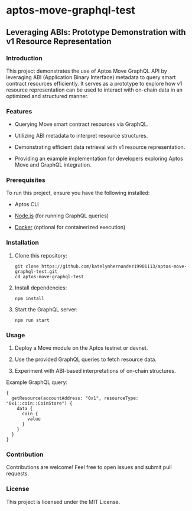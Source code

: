 
# aptos-move-graphql-test

## Leveraging ABIs: Prototype Demonstration with v1 Resource Representation

### Introduction

This project demonstrates the use of Aptos Move GraphQL API by leveraging ABI (Application Binary Interface) metadata to query smart contract resources efficiently. It serves as a prototype to explore how v1 resource representation can be used to interact with on-chain data in an optimized and structured manner.

### Features

-   Querying Move smart contract resources via GraphQL.
    
-   Utilizing ABI metadata to interpret resource structures.
    
-   Demonstrating efficient data retrieval with v1 resource representation.
    
-   Providing an example implementation for developers exploring Aptos Move and GraphQL integration.
    

### Prerequisites

To run this project, ensure you have the following installed:

-   Aptos CLI
    
-   [Node.js](https://nodejs.org/) (for running GraphQL queries)
    
-   [Docker](https://www.docker.com/) (optional for containerized execution)
    

### Installation

1.  Clone this repository:
    
    ```
    git clone https://github.com/katelynhernandez19901113/aptos-move-graphql-test.git
    cd aptos-move-graphql-test
    ```
    
2.  Install dependencies:
    
    ```
    npm install
    ```
    
3.  Start the GraphQL server:
    
    ```
    npm run start
    ```
    

### Usage

1.  Deploy a Move module on the Aptos testnet or devnet.
    
2.  Use the provided GraphQL queries to fetch resource data.
    
3.  Experiment with ABI-based interpretations of on-chain structures.
    

Example GraphQL query:

```
{
  getResource(accountAddress: "0x1", resourceType: "0x1::coin::CoinStore") {
    data {
      coin {
        value
      }
    }
  }
}
```

### Contribution

Contributions are welcome! Feel free to open issues and submit pull requests.

### License

This project is licensed under the MIT License.
